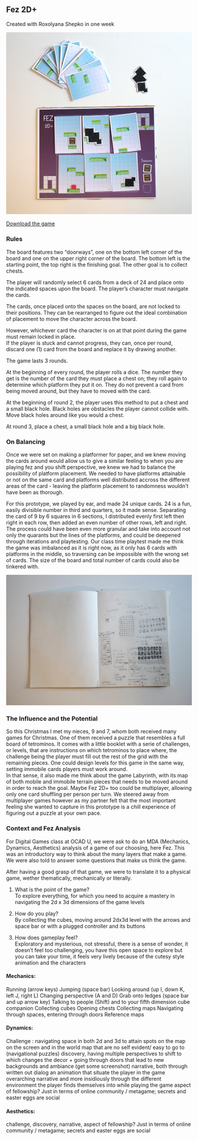 ## Fez 2D+

Created with Roxolyana Shepko in one week  

![picture of the boardgame prototype](../Games/assets/boardgame_proto.png)  

[Download the game](../Games/assets/fez2dplus.pdf)    

### Rules

The board features two “doorways”, one on the bottom left corner of the board and one on the upper right corner of the board. The bottom left is the starting point, the top right is the finishing goal. The other goal is to collect chests.  

The player will randomly select 6 cards from a deck of 24 and place onto the indicated spaces upon the board. The player’s character must navigate the cards.  

The cards, once placed onto the spaces on the board, are not locked to their positions. They can be rearranged to figure out the ideal combination of placement to move the character across the board.

However, whichever card the character is on at that point during the game must remain locked in place.   
If the player is stuck and cannot progress, they can, once per round, discard one (1) card from the board and replace it by drawing another.  


The game lasts 3 rounds.  

At the beginning of every round, the player rolls a dice. The number they get is the number of the card they must place a chest on; they roll again to determine which platform they put it on. They do not prevent a card from being moved around, but they have to moved with the card.   

At the beginning of round 2, the player uses this method to put a chest and a small black hole. Black holes are obstacles the player cannot collide with. Move black holes around like you would a chest.  

At round 3, place a chest, a small black hole and a big black hole.

### On Balancing

Once we were set on making a platformer for paper, and we knew moving the cards around would allow us to give a similar feeling to when you are playing fez and you shift perspective, we knew we had to balance the possibility of platform placement. We needed to have platforms attainable or not on the same card and platforms well distributed accross the different areas of the card - leaving the platform placement to randomness wouldn't have been as thorough.   

For this prototype, we played by ear, and made 24 unique cards. 24 is a fun, easily divisible number in third and quarters, so it made sense. Separating the card of 9 by 6 squares in 6 sections, I distributed evenly first left then right in each row, then added an even number of other rows, left and right. The process could have been even more granular and take into account not only the quarants but the lines of the platforms, and could be deepened through iterations and playtesting. Our class time playtest made me think the game was imbalanced as it is right now, as it only has 6 cards with platforms in the middle, so traversing can be impossible with the wrong set of cards. The size of the board and total number of cards could also be tinkered with.

![Balancing in action, draft](../Games/assets/balancing.png)  

### The Influence and the Potential

So this Christmas I met my nieces, 9 and 7, whom both received many games for Christmas. One of them received a puzzle that resembles a full board of tetrominos. It comes with a little booklet with a serie of challenges, or levels, that are instructions on which tetrominos to place where, the challenge being the player must fill out the rest of the grid with the remaining pieces. One could design levels for this game in the same way, setting immobile cards players must work around.  
In that sense, it also made me think about the game Labyrinth, with its map of both mobile and immobile terrain pieces that needs to be moved around in order to reach the goal. Maybe Fez 2D+ too could be multiplayer, allowing only one card shuffling per person per turn. We steered away from multiplayer games however as my partner felt that the most important feeling she wanted to capture in this prototype is a chill experience of figuring out a puzzle at your own pace.

### Context and Fez Analysis

For Digital Games class at OCAD U, we were ask to do an MDA (Mechanics, Dynamics, Aesthetics) analysis of a game of our choosing, here Fez. This was an introductory way to think about the many layers that make a game. We were also told to answer some questions that make us think the game.  

After having a good grasp of that game, we were to translate it to a physical game, wether thematically, mechanically or literally.  

1. What is the point of the game?  
To explore everything, for which you need to acquire a mastery in navigating the 2d x 3d dimensions of the game levels

2. How do you play?  
By collecting the cubes, moving around 2dx3d level with the arrows and space bar or with a plugged controller and its buttons

3. How does gameplay feel?  
Exploratory and mysterious, not stressful, there is a sense of wonder, it doesn’t feel too challenging, you have this open space to explore but you can take your time, it feels very lively because of the cutesy style animation and the characters 

#### Mechanics: 
Running (arrow keys)
Jumping (space bar)
Looking around (up I, down K, left J, right L)
Changing perspective (A and D) 
Grab onto ledges (space bar and up arrow key)
Talking to people (Shift) and to your fifth dimension cube companion
Collecting cubes
Opening chests
Collecting maps
Navigating through spaces, entering through doors
Reference maps

#### Dynamics: 
Challenge : navigating space in both 2d and 3d to attain spots on the map on the screen and in the world map that are no self evident/ easy to go to (navigational puzzles) 
discovery, having multiple perspectives to shift to which changes the decor + going through doors that lead to new backgrounds and ambiance (get some screenshot)
narrative, both through written out dialog an animation that situate the player in the game overarching narrative and more insidiously through the different environment the player finds themselves into while playing the game
aspect of fellowship? Just in terms of online community / metagame; secrets and easter eggs are social

#### Aesthetics: 
challenge, 
discovery, 
narrative, 
aspect of fellowship? Just in terms of online community / metagame; secrets and easter eggs are social  

